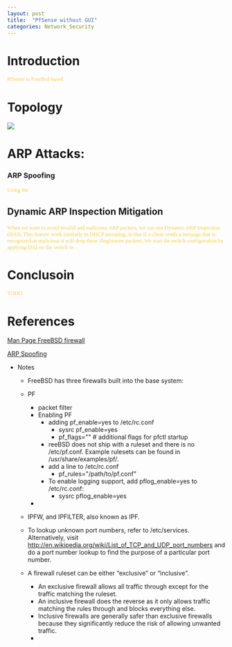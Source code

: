 ```yaml
---
layout: post
title:  "PfSense without GUI"
categories: Network_Security
---
```

# **Introduction**
<span style="color: #f2cf4a; font-family: Babas; font-size: 0.9em;"> 
PfSense is FreeBsd based.</span>


# **Topology**
<img src="https://raw.githubusercontent.com/t1g3rpwn/layer0/gh-pages/_posts/img/ARP/Arp_Topology.png"/>

#   **ARP Attacks**:

###  **ARP Spoofing**
<span style="color: #f2cf4a; font-family: Babas; font-size: 0.9em;"> 
Using the 
</span>


## **Dynamic ARP Inspection Mitigation**
<span style="color: #f2cf4a; font-family: Babas; font-size: 0.9em;"> When we want to avoid invalid and malicious ARP packets, we can use Dynamic ARP Inspection (DAI). This feature work similarly to DHCP snooping, in that if a client sends a message that is recognized as malicious it will drop these illegitimate packets. We start the switch configuration by applying DAI on the switch in </span>




# **Conclusoin**
<span style="color: #f2cf4a; font-family: Babas; font-size: 0.9em;"> 
TODO
</span>

# **References**

[Man Page FreeBSD firewall](https://www.freebsd.org/doc/handbook/firewalls.html)

[ARP Spoofing](https://networklessons.com/cisco/ccnp-switch/vlan-hopping/)




* Notes
  * FreeBSD has three firewalls built into the base system: 
  * PF
    * packet filter
    * Enabling PF
      * adding pf_enable=yes to /etc/rc.conf
        * sysrc pf_enable=yes
        * pf_flags=""                     # additional flags for pfctl startup
      * reeBSD does not ship with a ruleset and there is no /etc/pf.conf. Example rulesets can be found in /usr/share/examples/pf/.
      * add a line to /etc/rc.conf
        * pf_rules="/path/to/pf.conf"
      * To enable logging support, add pflog_enable=yes to /etc/rc.conf:
        *  sysrc pflog_enable=yes
     *  
  
  * IPFW, and IPFILTER, also known as IPF.
  * To lookup unknown port numbers, refer to /etc/services. Alternatively, visit http://en.wikipedia.org/wiki/List_of_TCP_and_UDP_port_numbers and do a port number lookup to find the purpose of a particular port number.
  * A firewall ruleset can be either “exclusive” or “inclusive”. 
    * An exclusive firewall allows all traffic through except for the traffic matching the ruleset. 
    * An inclusive firewall does the reverse as it only allows traffic matching the rules through and blocks everything else.
    *  Inclusive firewalls are generally safer than exclusive firewalls because they significantly reduce the risk of allowing unwanted traffic.
    *  
